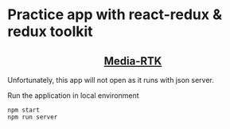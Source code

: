 # Practice app with react-redux & redux toolkit

</div>
<h2 align="center"><a href="https://media-rtk.netlify.app/">Media-RTK</a></h2>
</div>

<div>
<p align="left">Unfortunately, this app will not open as it runs with json server.</p>
</div>

<p align="left">Run the application in local environment</p>

`npm start` <br />
`npm run server`
